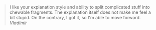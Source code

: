 <blockquote>
  I like your explanation style and ability to split complicated stuff into chewable fragments. The explanation itself does not make me feel a bit stupid. On the contrary, I got it, so I'm able to move forward.
  <cite>Vladimir</cite>
</blockquote>

